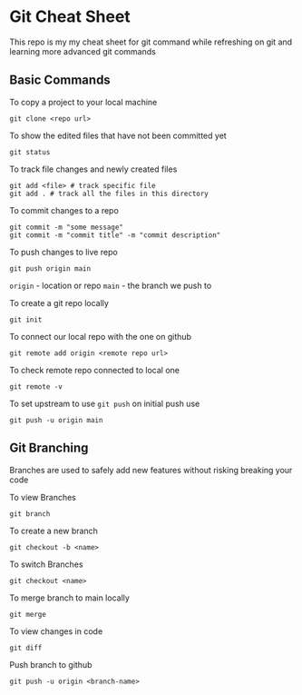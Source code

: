 # Git Cheat Sheet

This repo is my my cheat sheet for git command while refreshing on git and learning more advanced git commands

## Basic Commands

To copy a project to your local machine

```
git clone <repo url>
```

To show the edited files that have not been committed yet

```
git status
```

To track file changes and newly created files

```
git add <file> # track specific file
git add . # track all the files in this directory
```

To commit changes to a repo

```
git commit -m "some message"
git commit -m "commit title" -m "commit description"
```

To push changes to live repo

```
git push origin main
```

`origin` - location or repo
`main` - the branch we push to

To create a git repo locally

```
git init
```

To connect our local repo with the one on github

```
git remote add origin <remote repo url>
```

To check remote repo connected to local one

```
git remote -v
```

To set upstream to use `git push` on initial push use

```
git push -u origin main
```

## Git Branching

Branches are used to safely add new features without risking breaking your code

To view Branches

```
git branch
```

To create a new branch

```
git checkout -b <name>
```

To switch Branches

```
git checkout <name>
```

To merge branch to main locally

```
git merge
```

To view changes in code

```
git diff
```

Push branch to github

```
git push -u origin <branch-name>
```
